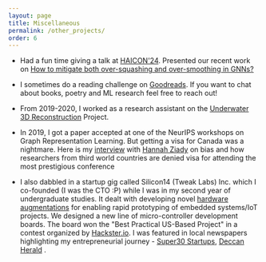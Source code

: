 ```yaml
---
layout: page
title: Miscellaneous
permalink: /other_projects/
order: 6
---
```


* Had a fun time giving a talk at [HAICON'24](https://haicon24.de). Presented our recent work on [How to mitigate both over-squashing and over-smoothing in GNNs?](https://arxiv.org/pdf/2404.04612v1)

* I sometimes do a reading challenge on [Goodreads](https://www.goodreads.com/user/show/145296740-adarsh). If you want to chat about books, poetry and ML research feel free to reach out!

* From 2019-2020, I worked as a research assistant on the [Underwater 3D Reconstruction](https://cevi.co.in/projects/sponsored/dst-dp) Project.

  
* In 2019, I got a paper accepted at one of the NeurIPS workshops on Graph Representation Learning. But getting a visa for Canada was a nightmare. Here is my [interview](https://edition.cnn.com/2019/11/13/tech/ai-conference-african-academics/index.html) with [Hannah Ziady](https://x.com/hannaziady?s=20) on bias and how researchers from third world countries are denied visa for attending the most prestigious conference

* I also dabbled in a startup gig called Silicon14 (Tweak Labs) Inc. which I co-founded (I was the CTO :P) while I was in my second year of undergraduate studies. It dealt with developing novel [hardware augmentations](https://xlr8community.github.io/) for enabling rapid prototyping of embedded systems/IoT projects. We designed a new line of micro-controller development boards. The board won the "Best Practical US-Based Project" in a contest organized by [Hackster.io](https://www.hackster.io/adarshmj/accexlron-a-rapid-prototyping-board-5d86c3). I was featured in local newspapers highlighting my entrepreneurial journey -  [Super30 Startups](https://timesnext.com/samar-am-and-adarsh-jamandani-startup-silicon14/), [Deccan Herald](https://www.deccanherald.com/content/649025/city-youth-bring-tech-solutions.html) .


